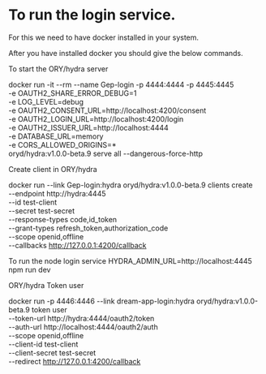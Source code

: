 
# To run the login service.

For this we need to have docker installed in your system.

After you have installed docker you should give the below commands.

To start the ORY/hydra server

docker run -it --rm --name Gep-login -p 4444:4444 -p 4445:4445 \
    -e OAUTH2_SHARE_ERROR_DEBUG=1 \
    -e LOG_LEVEL=debug \
    -e OAUTH2_CONSENT_URL=http://localhost:4200/consent \
    -e OAUTH2_LOGIN_URL=http://localhost:4200/login \
    -e OAUTH2_ISSUER_URL=http://localhost:4444 \
    -e DATABASE_URL=memory \
    -e CORS_ALLOWED_ORIGINS=* \
    oryd/hydra:v1.0.0-beta.9 serve all --dangerous-force-http


Create client in ORY/hydra 

docker run --link Gep-login:hydra oryd/hydra:v1.0.0-beta.9 clients create \
    --endpoint http://hydra:4445 \
    --id test-client \
    --secret test-secret \
    --response-types code,id_token \
    --grant-types refresh_token,authorization_code \
    --scope openid,offline \
    --callbacks http://127.0.0.1:4200/callback


To run the node login service HYDRA_ADMIN_URL=http://localhost:4445 npm run dev

ORY/hydra Token user

docker run -p 4446:4446 --link dream-app-login:hydra oryd/hydra:v1.0.0-beta.9 token user \
    --token-url http://hydra:4444/oauth2/token \
    --auth-url http://localhost:4444/oauth2/auth \
    --scope openid,offline \
    --client-id test-client \
    --client-secret test-secret \
    --redirect http://127.0.0.1:4200/callback
